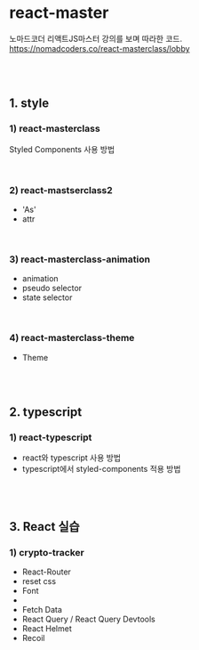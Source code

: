 # react-master
노마드코더 리액트JS마스터 강의를 보며 따라한 코드.  
https://nomadcoders.co/react-masterclass/lobby

<br><br>

## 1. style

### 1) react-masterclass
Styled Components 사용 방법

<br>

### 2) react-mastserclass2
 - 'As'
 - attr

<br>

### 3) react-masterclass-animation
 - animation
 - pseudo selector
 - state selector

<br>

### 4) react-masterclass-theme
 - Theme

<br><br>

## 2. typescript

### 1) react-typescript
 - react와 typescript 사용 방법
 - typescript에서 styled-components 적용 방법

<br><br>

## 3. React 실습

### 1) crypto-tracker
 - React-Router
 - reset css
 - Font
 - <Link />
 - Fetch Data
 - React Query / React Query Devtools
 - React Helmet
 - Recoil
